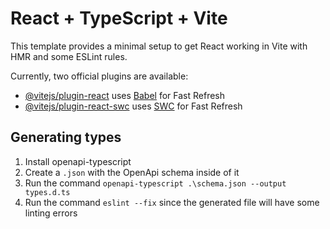 # React + TypeScript + Vite

This template provides a minimal setup to get React working in Vite with HMR and some ESLint rules.

Currently, two official plugins are available:

- [@vitejs/plugin-react](https://github.com/vitejs/vite-plugin-react/blob/main/packages/plugin-react/README.md)
  uses [Babel](https://babeljs.io/) for Fast Refresh
- [@vitejs/plugin-react-swc](https://github.com/vitejs/vite-plugin-react-swc) uses [SWC](https://swc.rs/) for Fast
  Refresh

## Generating types

1. Install openapi-typescript
2. Create a `.json` with the OpenApi schema inside of it
3. Run the command `openapi-typescript .\schema.json --output types.d.ts`
4. Run the command `eslint --fix` since the generated file will have some linting errors